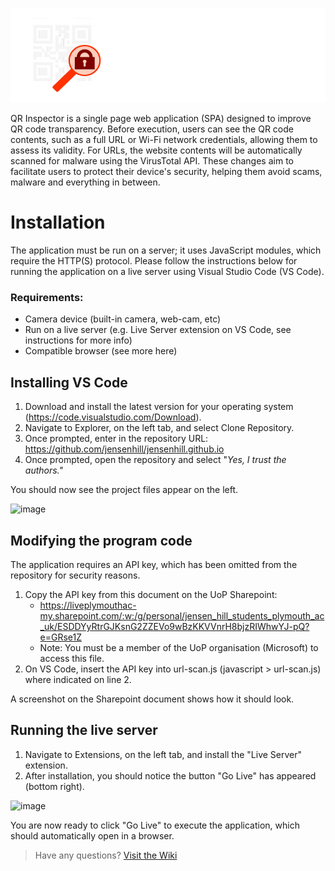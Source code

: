 ![QR Inspector Logo Banner](https://github.com/jensenhill/jensenhill.github.io/blob/96f4482d460bc31ed2b7f814e7225470bbbb3b5e/assets/Banner%20White.png)

QR Inspector is a single page web application (SPA) designed to improve QR code transparency. Before execution, users can see the QR code contents, such as a full URL or Wi-Fi network credentials, allowing them to assess its validity. For URLs, the website contents will be automatically scanned for malware using the VirusTotal API. These changes aim to facilitate users to protect their device's security, helping them avoid scams, malware and everything in between.

# Installation
The application must be run on a server; it uses JavaScript modules, which require the HTTP(S) protocol. Please follow the instructions below for running the application on a live server using Visual Studio Code (VS Code).

### Requirements:
- Camera device (built-in camera, web-cam, etc)
- Run on a live server (e.g. Live Server extension on VS Code, see instructions for more info)
- Compatible browser (see more here)

## Installing VS Code
1. Download and install the latest version for your operating system (https://code.visualstudio.com/Download).
2. Navigate to Explorer, on the left tab, and select Clone Repository.
3. Once prompted, enter in the repository URL: https://github.com/jensenhill/jensenhill.github.io
4. Once prompted, open the repository and select "_Yes, I trust the authors."_

  You should now see the project files appear on the left.

  ![image](https://github.com/jensenhill/jensenhill.github.io/assets/91635059/a64c55f3-dfaa-421b-a7a0-b6b0233b3a15)

## Modifying the program code
The application requires an API key, which has been omitted from the repository for security reasons.
1. Copy the API key from this document on the UoP Sharepoint:
   - https://liveplymouthac-my.sharepoint.com/:w:/g/personal/jensen_hill_students_plymouth_ac_uk/ESDDYyRtrGJKsnG2ZZEVo9wBzKKVVnrH8bjzRIWhwYJ-pQ?e=GRse1Z
   - Note: You must be a member of the UoP organisation (Microsoft) to access this file.
2. On VS Code, insert the API key into url-scan.js (javascript > url-scan.js) where indicated on line 2.

  A screenshot on the Sharepoint document shows how it should look.

## Running the live server
1. Navigate to Extensions, on the left tab, and install the "Live Server" extension.
2. After installation, you should notice the button "Go Live" has appeared (bottom right).

  ![image](https://github.com/jensenhill/jensenhill.github.io/assets/91635059/0c9630a8-5cb4-4b1b-973b-4a33f41d9634)

  You are now ready to click "Go Live" to execute the application, which should automatically open in a browser.
  
  

> Have any questions? [Visit the Wiki](https://github.com/jensenhill/jensenhill.github.io/wiki)
